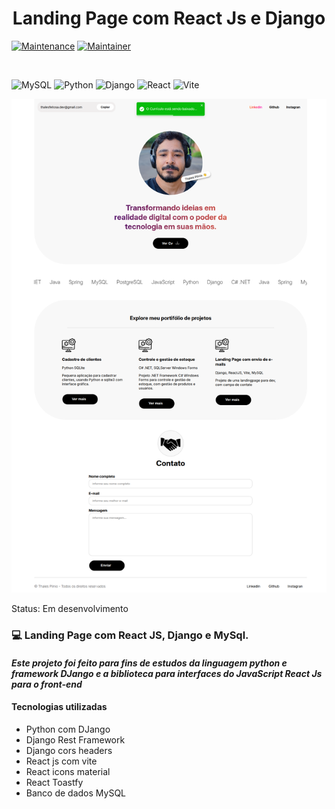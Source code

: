 <h1 style="text-align:center;">Landing Page com React Js e Django</h1>

[![Maintenance](https://img.shields.io/badge/Maintained%3F-yes-green.svg)](https://GitHub.com/Naereen/StrapDown.js/graphs/commit-activity)
[![Maintainer](https://img.shields.io/badge/Licence-MIT-blue)]([https://github.com/thalesplinio/blog_website_django/blob/main/LICENSE](https://github.com/thalesplinio/LandingPageDjangoSendEmail/blob/main/LICENSE))

</br>

![MySQL](https://img.shields.io/badge/mysql-4479A1.svg?style=for-the-badge&logo=mysql&logoColor=white)
![Python](https://img.shields.io/badge/python-FFD642?style=for-the-badge&logo=python&logoColor=3670A0)
![Django](https://img.shields.io/badge/django-%23092E20.svg?style=for-the-badge&logo=django&logoColor=white)
![React](https://img.shields.io/badge/react-%2320232a.svg?style=for-the-badge&logo=react&logoColor=%2361DAFB)
![Vite](https://img.shields.io/badge/vite-%23646CFF.svg?style=for-the-badge&logo=vite&logoColor=white)

<p align="center">
    <img src="img_site/img_site.png" alt="Tela inicial do site já preenchida" width="700px"/>
</p>

Status: Em desenvolvimento

### 💻 Landing Page com React JS, Django e MySql.

#### <em>Este projeto foi feito para fins de estudos da linguagem python e framework DJango e a biblioteca para interfaces do JavaScript React Js para o front-end</em>

#### Tecnologias utilizadas

- Python com DJango
- Django Rest Framework
- Django cors headers
- React js com vite
- React icons material
- React Toastfy
- Banco de dados MySQL
